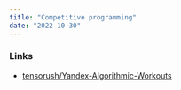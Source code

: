 ```yaml
---
title: "Competitive programming"
date: "2022-10-30"
---
```


### Links
- [tensorush/Yandex-Algorithmic-Workouts](https://github.com/tensorush/Yandex-Algorithmic-Workouts)